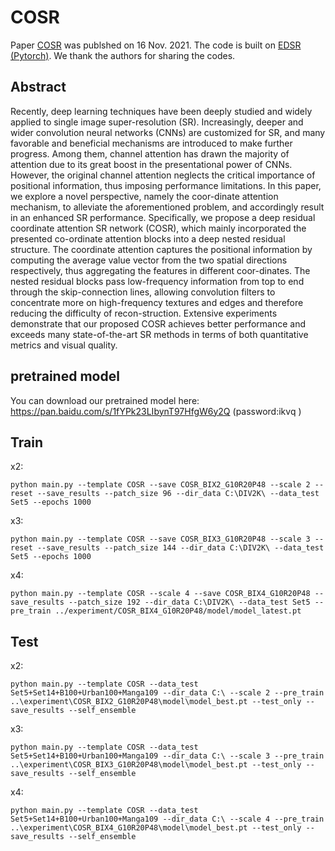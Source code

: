 # COSR
Paper [COSR](https://doi.org/10.1049/ipr2.12364) was publshed on 16 Nov. 2021. 
The code is built on [EDSR (Pytorch)](https://github.com/sanghyun-son/EDSR-PyTorch). We thank the authors for sharing the codes.

## Abstract
Recently, deep learning techniques have been deeply studied and widely applied to single image super-resolution (SR). Increasingly, deeper and wider convolution neural networks (CNNs) are customized for SR, and many favorable and beneficial mechanisms are introduced to make further progress. Among them, channel attention has drawn the majority of attention due to its great boost in the presentational power of CNNs. However, the original channel attention neglects the critical importance of positional information, thus imposing performance limitations. In this paper, we explore a novel perspective, namely the coor-dinate attention mechanism, to alleviate the aforementioned problem, and accordingly result in an enhanced SR performance. Specifically, we propose a deep residual coordinate attention SR network (COSR), which mainly incorporated the presented co-ordinate attention blocks into a deep nested residual structure. The coordinate attention captures the positional information by computing the average value vector from the two spatial directions respectively, thus aggregating the features in different coor-dinates. The nested residual blocks pass low-frequency information from top to end through the skip-connection lines, allowing convolution filters to concentrate more on high-frequency textures and edges and therefore reducing the difficulty of recon-struction. Extensive experiments demonstrate that our proposed COSR achieves better performance and exceeds many state-of-the-art SR methods in terms of both quantitative metrics and visual quality.

## pretrained model
You can download our pretrained model here:
https://pan.baidu.com/s/1fYPk23LIbynT97HfgW6y2Q  (password:ikvq )

## Train

x2: 
```
python main.py --template COSR --save COSR_BIX2_G10R20P48 --scale 2 --reset --save_results --patch_size 96 --dir_data C:\DIV2K\ --data_test Set5 --epochs 1000
```
x3:
```
python main.py --template COSR --save COSR_BIX3_G10R20P48 --scale 3 --reset --save_results --patch_size 144 --dir_data C:\DIV2K\ --data_test Set5 --epochs 1000
```
x4:
```
python main.py --template COSR --scale 4 --save COSR_BIX4_G10R20P48 --save_results --patch_size 192 --dir_data C:\DIV2K\ --data_test Set5 --pre_train ../experiment/COSR_BIX4_G10R20P48/model/model_latest.pt
```

## Test

x2:
```
python main.py --template COSR --data_test Set5+Set14+B100+Urban100+Manga109 --dir_data C:\ --scale 2 --pre_train ..\experiment\COSR_BIX2_G10R20P48\model\model_best.pt --test_only --save_results --self_ensemble
```
x3:
```
python main.py --template COSR --data_test Set5+Set14+B100+Urban100+Manga109 --dir_data C:\ --scale 3 --pre_train ..\experiment\COSR_BIX3_G10R20P48\model\model_best.pt --test_only --save_results --self_ensemble
```
x4:
```
python main.py --template COSR --data_test Set5+Set14+B100+Urban100+Manga109 --dir_data C:\ --scale 4 --pre_train ..\experiment\COSR_BIX4_G10R20P48\model\model_best.pt --test_only --save_results --self_ensemble
```
